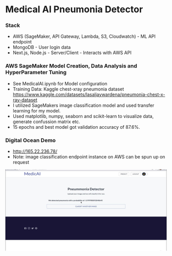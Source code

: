 # Medical AI Pneumonia Detector

### Stack
- AWS (SageMaker, API Gateway, Lambda, S3, Cloudwatch) - ML API endpoint
- MongoDB - User login data
- Next.js, Node.js - Server/Client - Interacts with AWS API
### AWS SageMaker Model Creation, Data Analysis and HyperParameter Tuning
- See MedicalAI.ipynb for Model configuration
- Training Data: Kaggle chest-xray pneumonia dataset https://www.kaggle.com/datasets/lasaljaywardena/pneumonia-chest-x-ray-dataset
- I utilized SageMakers image classification model and used transfer learning for my model.
- Used matplotlib, numpy, seaborn and scikit-learn to visualize data, generate confussion matrix etc.
- 15 epochs and best model got validation accuracy of 87.6%.

### Digital Ocean Demo
- http://165.22.236.78/
- Note: image classification endpoint instance on AWS can be spun up on request

![alt text](./githubdemo.JPG)
